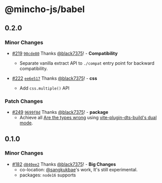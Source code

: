# @mincho-js/babel

## 0.2.0

### Minor Changes

- [#219](https://github.com/mincho-js/mincho/pull/219) [`90cde80`](https://github.com/mincho-js/mincho/commit/90cde801cc0133649869bfed9c2e053aa600f6db) Thanks [@black7375](https://github.com/black7375)! - **Compatibility**
  - Separate vanilla extract API to `./compat` entry point for backward compatibility.

- [#222](https://github.com/mincho-js/mincho/pull/222) [`ee6e517`](https://github.com/mincho-js/mincho/commit/ee6e51736f26effa8bcb72d8d5cd907c2de629d8) Thanks [@black7375](https://github.com/black7375)! - **css**
  - Add `css.multiple()` API

### Patch Changes

- [#249](https://github.com/mincho-js/mincho/pull/249) [`9699f0d`](https://github.com/mincho-js/mincho/commit/9699f0d9628ec431f49dda9ef329d58516794189) Thanks [@black7375](https://github.com/black7375)! - **package**
  - Achieve all [Are the types wrong](https://github.com/arethetypeswrong/arethetypeswrong.github.io) using [vite-plugin-dts-build's dual mode](https://github.com/black7375/vite-plugin-dts-build#dual-module-support).

## 0.1.0

### Minor Changes

- [#182](https://github.com/mincho-js/mincho/pull/182) [`d840ee2`](https://github.com/mincho-js/mincho/commit/d840ee2979fe23a0ddd97b9e182638b94ccf0d98) Thanks [@black7375](https://github.com/black7375)! - **Big Changes**
  - co-location: [@sangkukbae](https://github.com/sangkukbae)'s work, It's still experimental.
  - packages: `node16` supports
